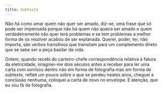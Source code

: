 ```yaml
---
title: Subtexto
---
```


Não há como amar quem não quer ser amado, diz-se, uma frase que só pode ser impensada porque não há quem não queira ser amado e quem verdadeiramente não quer terá problemas e se tem problemas a melhor forma de os resolver acabou de ser explanada. Querer, poder, ter, não importa, são verbos transitivos que transitam para um complemento direto que se sabe ser a peça basilar da vida.

Ontem, quando recebi do carteiro-chefe correspondência relativa à fatura da eletricidade, imaginei-me dois séculos antes a receber para ler uma carta com sorrisos dentro não em forma de fotografia mas em forma de subtexto, refleti um pouco sobre o que se perdeu nestes anos, cheguei a conclusão nenhuma, coloquei a carta de novo no envelope. E atenção, que eu sou fã de fotografia.
